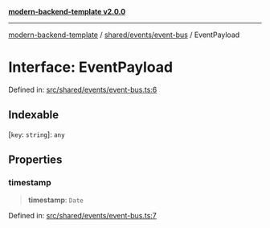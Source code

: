 [**modern-backend-template v2.0.0**](../../../../README.md)

***

[modern-backend-template](../../../../modules.md) / [shared/events/event-bus](../README.md) / EventPayload

# Interface: EventPayload

Defined in: [src/shared/events/event-bus.ts:6](https://github.com/maemreyo/saas-4cus-nodejs/blob/1a77de11cd6eaefe66c31c7f5de281673fc25ce5/src/shared/events/event-bus.ts#L6)

## Indexable

\[`key`: `string`\]: `any`

## Properties

### timestamp

> **timestamp**: `Date`

Defined in: [src/shared/events/event-bus.ts:7](https://github.com/maemreyo/saas-4cus-nodejs/blob/1a77de11cd6eaefe66c31c7f5de281673fc25ce5/src/shared/events/event-bus.ts#L7)
